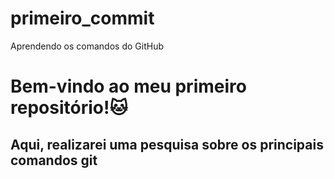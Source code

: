 # primeiro_commit
Aprendendo os comandos do GitHub
<h1>Bem-vindo ao meu primeiro repositório!🐱</h1>
<h2>Aqui, realizarei uma pesquisa sobre os principais comandos git</h3>
